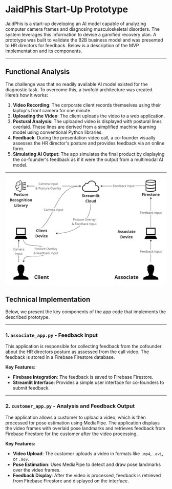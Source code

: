 # JaidPhis Start-Up Prototype

JaidPhis is a start-up developing an AI model capable of analyzing computer camera frames and diagnosing musculoskeletal disorders. The system leverages this information to devise a gamified recovery plan. A prototype was built to validate the B2B business model and was presented to HR directors for feedback. Below is a description of the MVP implementation and its components.

---

## Functional Analysis

The challenge was that no readily available AI model existed for the diagnostic task. To overcome this, a twofold architecture was created. Here’s how it works:

1. **Video Recording**: The corporate client records themselves using their laptop's front camera for one minute.
2. **Uploading the Video**: The client uploads the video to a web application.
3. **Postural Analysis**: The uploaded video is displayed with postural lines overlaid. These lines are derived from a simplified machine learning model using conventional Python libraries.
4. **Feedback**: During the presentation video call, a co-founder visually assesses the HR director's posture and provides feedback via an online form.
5. **Simulating AI Output**: The app simulates the final product by displaying the co-founder's feedback as if it were the output from a multimodal AI model.

---

<div align="center">
<img src="https://github.com/Michele-png/Michele-png.github.io/blob/main/Digital%20Resources/WebAppArchitecture.jpg" alt="Logo" width="500">
</div>


## Technical Implementation

Below, we present the key components of the app code that implements the described prototype.

---

### 1. `associate_app.py` - Feedback Input

This application is responsible for collecting feedback from the cofounder about the HR directors posture as assessed from the call video. The feedback is stored in a Firebase Firestore database.

**Key Features:**
- **Firebase Integration**: The feedback is saved to Firebase Firestore.
- **Streamlit Interface**: Provides a simple user interface for co-founders to submit feedback.

---

### 2. `customer_app.py` -  Analysis and Feedback Output

The  application allows a customer to upload a video, which is then processed for pose estimation using MediaPipe. The application displays the video frames with overlaid pose landmarks and retrieves feedback from Firebase Firestore for the customer after the video processing.

**Key Features:**
- **Video Upload**: The customer uploads a video in formats like `.mp4`, `.avi`, or `.mov`.
- **Pose Estimation**: Uses MediaPipe to detect and draw pose landmarks over the video frames.
- **Feedback Display**: After the video is processed, feedback is retrieved from Firebase Firestore and displayed on the interface.




